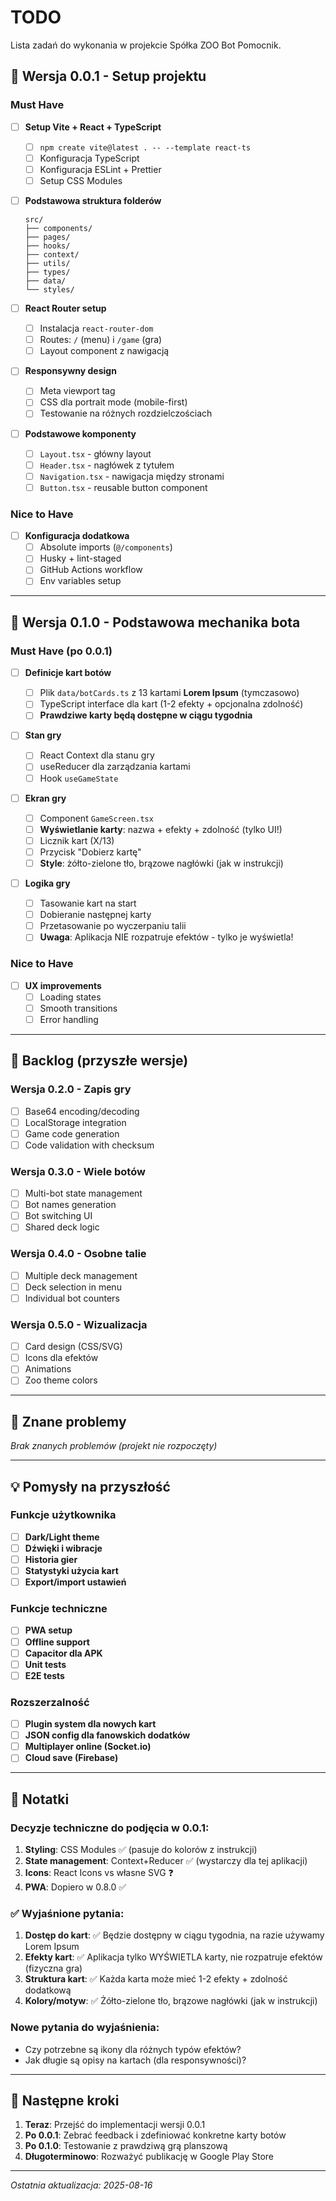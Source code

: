 # TODO

Lista zadań do wykonania w projekcie Spółka ZOO Bot Pomocnik.

## 🎯 Wersja 0.0.1 - Setup projektu

### Must Have

- [ ] **Setup Vite + React + TypeScript**

  - [ ] `npm create vite@latest . -- --template react-ts`
  - [ ] Konfiguracja TypeScript
  - [ ] Konfiguracja ESLint + Prettier
  - [ ] Setup CSS Modules

- [ ] **Podstawowa struktura folderów**

  ```
  src/
  ├── components/
  ├── pages/
  ├── hooks/
  ├── context/
  ├── utils/
  ├── types/
  ├── data/
  └── styles/
  ```

- [ ] **React Router setup**

  - [ ] Instalacja `react-router-dom`
  - [ ] Routes: `/` (menu) i `/game` (gra)
  - [ ] Layout component z nawigacją

- [ ] **Responsywny design**

  - [ ] Meta viewport tag
  - [ ] CSS dla portrait mode (mobile-first)
  - [ ] Testowanie na różnych rozdzielczościach

- [ ] **Podstawowe komponenty**
  - [ ] `Layout.tsx` - główny layout
  - [ ] `Header.tsx` - nagłówek z tytułem
  - [ ] `Navigation.tsx` - nawigacja między stronami
  - [ ] `Button.tsx` - reusable button component

### Nice to Have

- [ ] **Konfiguracja dodatkowa**
  - [ ] Absolute imports (`@/components`)
  - [ ] Husky + lint-staged
  - [ ] GitHub Actions workflow
  - [ ] Env variables setup

---

## 🎯 Wersja 0.1.0 - Podstawowa mechanika bota

### Must Have (po 0.0.1)

- [ ] **Definicje kart botów**

  - [ ] Plik `data/botCards.ts` z 13 kartami **Lorem Ipsum** (tymczasowo)
  - [ ] TypeScript interface dla kart (1-2 efekty + opcjonalna zdolność)
  - [ ] **Prawdziwe karty będą dostępne w ciągu tygodnia**

- [ ] **Stan gry**

  - [ ] React Context dla stanu gry
  - [ ] useReducer dla zarządzania kartami
  - [ ] Hook `useGameState`

- [ ] **Ekran gry**

  - [ ] Component `GameScreen.tsx`
  - [ ] **Wyświetlanie karty**: nazwa + efekty + zdolność (tylko UI!)
  - [ ] Licznik kart (X/13)
  - [ ] Przycisk "Dobierz kartę"
  - [ ] **Style**: żółto-zielone tło, brązowe nagłówki (jak w instrukcji)

- [ ] **Logika gry**
  - [ ] Tasowanie kart na start
  - [ ] Dobieranie następnej karty
  - [ ] Przetasowanie po wyczerpaniu talii
  - [ ] **Uwaga**: Aplikacja NIE rozpatruje efektów - tylko je wyświetla!

### Nice to Have

- [ ] **UX improvements**
  - [ ] Loading states
  - [ ] Smooth transitions
  - [ ] Error handling

---

## 🎯 Backlog (przyszłe wersje)

### Wersja 0.2.0 - Zapis gry

- [ ] Base64 encoding/decoding
- [ ] LocalStorage integration
- [ ] Game code generation
- [ ] Code validation with checksum

### Wersja 0.3.0 - Wiele botów

- [ ] Multi-bot state management
- [ ] Bot names generation
- [ ] Bot switching UI
- [ ] Shared deck logic

### Wersja 0.4.0 - Osobne talie

- [ ] Multiple deck management
- [ ] Deck selection in menu
- [ ] Individual bot counters

### Wersja 0.5.0 - Wizualizacja

- [ ] Card design (CSS/SVG)
- [ ] Icons dla efektów
- [ ] Animations
- [ ] Zoo theme colors

---

## 🐛 Znane problemy

_Brak znanych problemów (projekt nie rozpoczęty)_

---

## 💡 Pomysły na przyszłość

### Funkcje użytkownika

- [ ] **Dark/Light theme**
- [ ] **Dźwięki i wibracje**
- [ ] **Historia gier**
- [ ] **Statystyki użycia kart**
- [ ] **Export/import ustawień**

### Funkcje techniczne

- [ ] **PWA setup**
- [ ] **Offline support**
- [ ] **Capacitor dla APK**
- [ ] **Unit tests**
- [ ] **E2E tests**

### Rozszerzalność

- [ ] **Plugin system dla nowych kart**
- [ ] **JSON config dla fanowskich dodatków**
- [ ] **Multiplayer online (Socket.io)**
- [ ] **Cloud save (Firebase)**

---

## 📝 Notatki

### Decyzje techniczne do podjęcia w 0.0.1:

1. **Styling**: CSS Modules ✅ (pasuje do kolorów z instrukcji)
2. **State management**: Context+Reducer ✅ (wystarczy dla tej aplikacji)
3. **Icons**: React Icons vs własne SVG ❓
4. **PWA**: Dopiero w 0.8.0 ✅

### ✅ Wyjaśnione pytania:

1. **Dostęp do kart**: ✅ Będzie dostępny w ciągu tygodnia, na razie używamy Lorem Ipsum
2. **Efekty kart**: ✅ Aplikacja tylko WYŚWIETLA karty, nie rozpatruje efektów (fizyczna gra)
3. **Struktura kart**: ✅ Każda karta może mieć 1-2 efekty + zdolność dodatkową
4. **Kolory/motyw**: ✅ Żółto-zielone tło, brązowe nagłówki (jak w instrukcji)

### Nowe pytania do wyjaśnienia:

- Czy potrzebne są ikony dla różnych typów efektów?
- Jak długie są opisy na kartach (dla responsywności)?

---

## 🎯 Następne kroki

1. **Teraz**: Przejść do implementacji wersji 0.0.1
2. **Po 0.0.1**: Zebrać feedback i zdefiniować konkretne karty botów
3. **Po 0.1.0**: Testowanie z prawdziwą grą planszową
4. **Długoterminowo**: Rozważyć publikację w Google Play Store

---

_Ostatnia aktualizacja: 2025-08-16_
